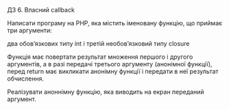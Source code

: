 ДЗ 6. Власний callback

Написати програму на PHP, яка містить іменовану функцію, що приймає три аргументи:

два обовʼязкових типу int і третій необовʼязковий типу closure

Функція має повертати результат множення першого і другого аргументів, 
а в разі передачі третього аргументу (анонімної функції), 
перед return має викликати анонімну функції і передати в неї результат обчислення.

Реалізувати аноннімну функцію, яка виводить на екран переданий аргумент.